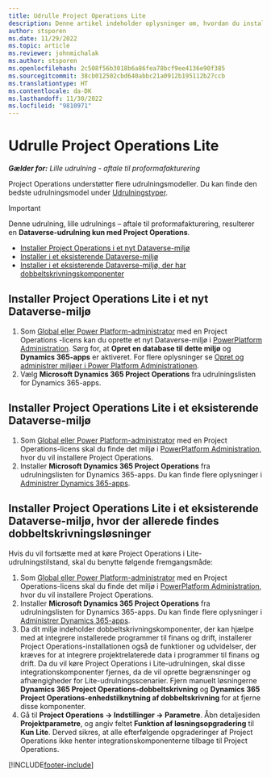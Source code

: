 ```yaml
---
title: Udrulle Project Operations Lite
description: Denne artikel indeholder oplysninger om, hvordan du installerer Project Operations lille udrulning - aftale om proformafakturering.
author: stsporen
ms.date: 11/29/2022
ms.topic: article
ms.reviewer: johnmichalak
ms.author: stsporen
ms.openlocfilehash: 2c508f56b3018b6a86fea78bcf9ee4136e90f385
ms.sourcegitcommit: 38cb012502cbd640abbc21a0912b195112b27ccb
ms.translationtype: HT
ms.contentlocale: da-DK
ms.lasthandoff: 11/30/2022
ms.locfileid: "9810971"
---
```

# <a name="deploy-project-operations-lite"></a>Udrulle Project Operations Lite

_**Gælder for:** Lille udrulning - aftale til proformafakturering_



Project Operations understøtter flere udrulningsmodeller. Du kan finde den bedste udrulningsmodel under [Udrulningstyper](determine-deployment-type.md).


> [!IMPORTANT]
> Denne udrulning, lille udrulnings – aftale til proformafakturering, resulterer en **Dataverse-udrulning kun med Project Operations**.

- [Installer Project Operations i et nyt Dataverse-miljø](#new)
- [Installer i et eksisterende Dataverse-miljø](#existing)
- [Installer i et eksisterende Dataverse-miljø, der har dobbeltskrivningskomponenter](#existingdw)



## <a name="install-project-operations-lite-to-a-new-dataverse-environment"></a><a name="new"></a>Installer Project Operations Lite i et nyt Dataverse-miljø

1. Som [Global eller Power Platform-administrator](/power-platform/admin/global-service-administrators-can-administer-without-license) med en Project Operations -licens kan du oprette et nyt Dataverse-miljø i [PowerPlatform Administration](https://admin.powerplatform.com). Sørg for, at **Opret en database til dette miljø** og **Dynamics 365-apps** er aktiveret. For flere oplysninger se [Opret og administrer miljøer i Power Platform Administrationen](/power-platform/admin/create-environment#create-an-environment-in-the-power-platform-admin-center).
1. Vælg **Microsoft Dynamics 365 Project Operations** fra udrulningslisten for Dynamics 365-apps.


## <a name="install-project-operations-lite-to-an-existing-dataverse-environment"></a><a name="existing"></a>Installer Project Operations Lite i et eksisterende Dataverse-miljø 
1. Som [Global eller Power Platform-administrator](/power-platform/admin/global-service-administrators-can-administer-without-license) med en Project Operations-licens skal du finde det miljø i [PowerPlatform Administration](https://admin.powerplatform.com), hvor du vil installere Project Operations.
1. Installer **Microsoft Dynamics 365 Project Operations** fra udrulningslisten for Dynamics 365-apps. Du kan finde flere oplysninger i [Administrer Dynamics 365-apps](/power-platform/admin/manage-apps).

## <a name="install-project-operations-lite-to-an-existing-dataverse-environment-where-dual-write-solutions-are-already-present"></a><a name="existingdw"></a>Installer Project Operations Lite i et eksisterende Dataverse-miljø, hvor der allerede findes dobbeltskrivningsløsninger

Hvis du vil fortsætte med at køre Project Operations i Lite-udrulningstilstand, skal du benytte følgende fremgangsmåde:

1. Som [Global eller Power Platform-administrator](/power-platform/admin/global-service-administrators-can-administer-without-license) med en Project Operations-licens skal du finde det miljø i [PowerPlatform Administration](https://admin.powerplatform.com), hvor du vil installere Project Operations.
1. Installer **Microsoft Dynamics 365 Project Operations** fra udrulningslisten for Dynamics 365-apps. Du kan finde flere oplysninger i [Administrer Dynamics 365-apps](/power-platform/admin/manage-apps).
1. Da dit miljø indeholder dobbeltskrivningskomponenter, der kan hjælpe med at integrere installerede programmer til finans og drift, installerer Project Operations-installationen også de funktioner og udvidelser, der kræves for at integrere projektrelaterede data i programmer til finans og drift. Da du vil køre Project Operations i Lite-udrulningen, skal disse integrationskomponenter fjernes, da de vil oprette begrænsninger og afhængigheder for Lite-udrulningsscenarier. Fjern manuelt løsningerne **Dynamics 365 Project Operations-dobbeltskrivning** og **Dynamics 365 Project Operations-enhedstilknytning af dobbeltskrivning** for at fjerne disse komponenter.
1. Gå til **Project Operations -> Indstillinger -> Parametre**. Åbn detaljesiden **Projektparametre**, og angiv feltet **Funktion af løsningsopgradering** til **Kun Lite**. Derved sikres, at alle efterfølgende opgraderinger af Project Operations ikke henter integrationskomponenterne tilbage til Project Operations.  

[!INCLUDE[footer-include](../includes/footer-banner.md)]
